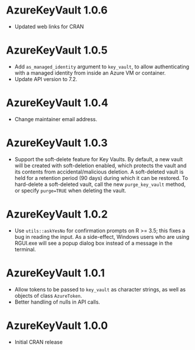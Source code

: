 # AzureKeyVault 1.0.6

- Updated web links for CRAN

# AzureKeyVault 1.0.5

- Add `as_managed_identity` argument to `key_vault`, to allow authenticating with a managed identity from inside an Azure VM or container.
- Update API version to 7.2.

# AzureKeyVault 1.0.4

- Change maintainer email address.

# AzureKeyVault 1.0.3

- Support the soft-delete feature for Key Vaults. By default, a new vault will be created with soft-deletion enabled, which protects the vault and its contents from accidental/malicious deletion. A soft-deleted vault is held for a retention period (90 days) during which it can be restored. To hard-delete a soft-deleted vault, call the new `purge_key_vault` method, or specify `purge=TRUE` when deleting the vault.

# AzureKeyVault 1.0.2

- Use `utils::askYesNo` for confirmation prompts on R >= 3.5; this fixes a bug in reading the input. As a side-effect, Windows users who are using RGUI.exe will see a popup dialog box instead of a message in the terminal.

# AzureKeyVault 1.0.1

- Allow tokens to be passed to `key_vault` as character strings, as well as objects of class `AzureToken`.
- Better handling of nulls in API calls.

# AzureKeyVault 1.0.0

- Initial CRAN release
